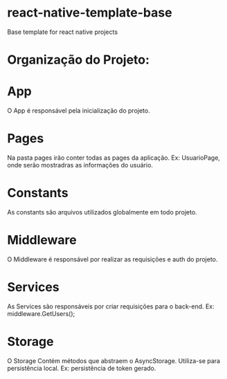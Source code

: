 # react-native-template-base
Base template for react native projects

# Organização do Projeto:

# App
O App é responsável pela inicialização do projeto.

# Pages
Na pasta pages irão conter todas as pages da aplicação. Ex: UsuarioPage, onde serão mostradras as informações do usuário.

# Constants
As constants são arquivos utilizados globalmente em todo projeto.

# Middleware
O Middleware é responsável por realizar as requisições e auth do projeto.

# Services
As Services são responsáveis por criar requisições para o back-end. Ex: middleware.GetUsers();

# Storage
O Storage Contém métodos que abstraem o AsyncStorage. Utiliza-se para persistência local. Ex: persistência de token gerado.